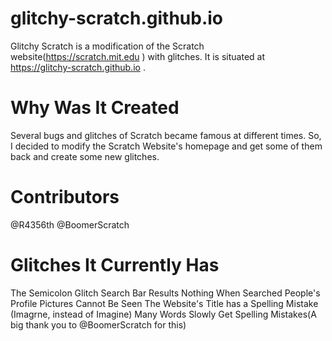 # glitchy-scratch.github.io

Glitchy Scratch is a modification of the Scratch website(https://scratch.mit.edu ) with glitches. It is situated at https://glitchy-scratch.github.io .


# Why Was It Created

Several bugs and glitches of Scratch became famous at different times. So, I decided to modify the Scratch Website's homepage and get some of them back and create some new glitches. 

# Contributors

@R4356th
@BoomerScratch

# Glitches It Currently Has

The Semicolon Glitch
Search Bar Results Nothing When Searched
People's Profile Pictures Cannot Be Seen
The Website's Title has a Spelling Mistake (Imagrne, instead of Imagine)
Many Words Slowly Get Spelling Mistakes(A big thank you to @BoomerScratch for this)
